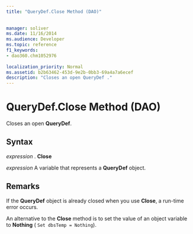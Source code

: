 ```yaml
---
title: "QueryDef.Close Method (DAO)"
 
 
manager: soliver
ms.date: 11/16/2014
ms.audience: Developer
ms.topic: reference
f1_keywords:
- dao360.chm1052976
  
localization_priority: Normal
ms.assetid: b2b63462-453d-9e2b-0bb3-69a4a7a6ecef
description: "Closes an open QueryDef ."
---
```


# QueryDef.Close Method (DAO)

Closes an open **QueryDef**. 
  
## Syntax

 *expression*  . **Close**
  
 *expression*  A variable that represents a **QueryDef** object. 
  
## Remarks

If the **QueryDef** object is already closed when you use **Close**, a run-time error occurs. 
  
An alternative to the **Close** method is to set the value of an object variable to **Nothing** (  `Set dbsTemp = Nothing`).
  

